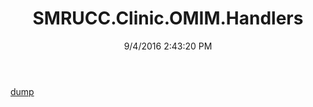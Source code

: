 ﻿---
title: SMRUCC.Clinic.OMIM.Handlers
date: 9/4/2016 2:43:20 PM
---

[dump](T-SMRUCC.Clinic.OMIM.Handlers.dump.html)
